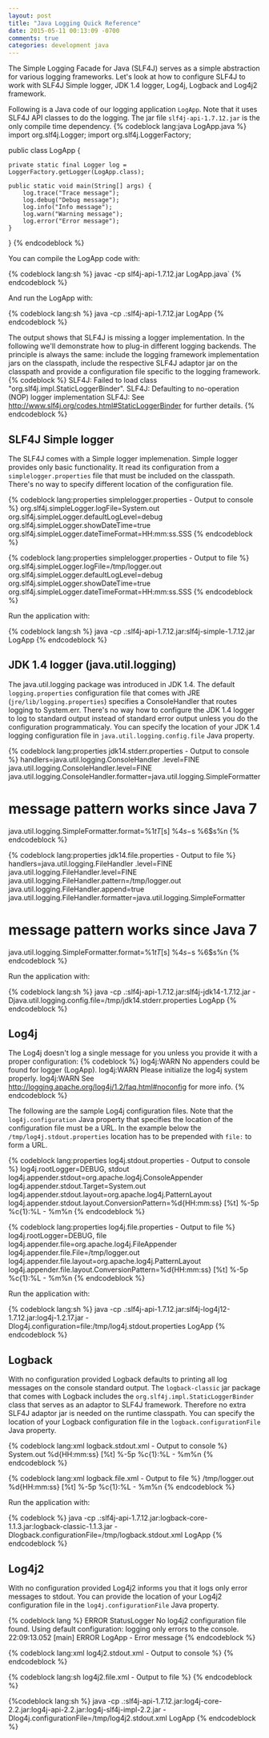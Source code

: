 ```yaml
---
layout: post
title: "Java Logging Quick Reference"
date: 2015-05-11 00:13:09 -0700
comments: true
categories: development java
---
```


The Simple Logging Facade for Java (SLF4J) serves as a simple abstraction for various logging frameworks. Let's look at how to configure SLF4J to work with SLF4J Simple logger, JDK 1.4 logger, Log4j, Logback and Log4j2 framework.

<!-- more -->

Following is a Java code of our logging application `LogApp`. Note that it uses SLF4J API classes to do the logging. The jar file `slf4j-api-1.7.12.jar` is the only compile time dependency.
{% codeblock lang:java LogApp.java %}
import org.slf4j.Logger;
import org.slf4j.LoggerFactory;

public class LogApp {

	private static final Logger log = LoggerFactory.getLogger(LogApp.class);

	public static void main(String[] args) {
		log.trace("Trace message");
		log.debug("Debug message");
		log.info("Info message");
		log.warn("Warning message");
		log.error("Error message");
	}
}
{% endcodeblock %}

You can compile the LogApp code with:

{% codeblock lang:sh %}
javac -cp slf4j-api-1.7.12.jar LogApp.java`
{% endcodeblock %}

And run the LogApp with:

{% codeblock lang:sh %}
java -cp .:slf4j-api-1.7.12.jar LogApp
{% endcodeblock %}

The output shows that SLF4J is missing a logger implementation. In the following we'll demonstrate how to plug-in different logging backends. The principle is always the same: include the logging framework implementation jars on the classpath, include the respective SLF4J adaptor jar on the classpath and provide a configuration file specific to the logging framework.
{% codeblock %}
SLF4J: Failed to load class "org.slf4j.impl.StaticLoggerBinder".
SLF4J: Defaulting to no-operation (NOP) logger implementation
SLF4J: See http://www.slf4j.org/codes.html#StaticLoggerBinder for further details.
{% endcodeblock %}


SLF4J Simple logger
-------------------

The SLF4J comes with a Simple logger implemenation. Simple logger provides only basic functionality. It read its configuration from a `simplelogger.properties` file that must be included on the classpath. There's no way to specify different location of the configuration file.

{% codeblock lang:properties simplelogger.properties - Output to console %}
org.slf4j.simpleLogger.logFile=System.out
org.slf4j.simpleLogger.defaultLogLevel=debug
org.slf4j.simpleLogger.showDateTime=true
org.slf4j.simpleLogger.dateTimeFormat=HH:mm:ss.SSS
{% endcodeblock %}

{% codeblock lang:properties simplelogger.properties - Output to file %}
org.slf4j.simpleLogger.logFile=/tmp/logger.out
org.slf4j.simpleLogger.defaultLogLevel=debug
org.slf4j.simpleLogger.showDateTime=true
org.slf4j.simpleLogger.dateTimeFormat=HH:mm:ss.SSS
{% endcodeblock %}

Run the application with:

{% codeblock lang:sh %}
java -cp .:slf4j-api-1.7.12.jar:slf4j-simple-1.7.12.jar LogApp
{% endcodeblock %}

JDK 1.4 logger (java.util.logging)
------------------------------

The java.util.logging package was introduced in JDK 1.4. The default `logging.properties` configuration file that comes with JRE (`jre/lib/logging.properties`) specifies a ConsoleHandler that routes logging to System.err. There's no way how to configure the JDK 1.4 logger to log to standard output instead of standard error output unless you do the configuration programmaticaly. You can specify the location of your JDK 1.4 logging configuration file in `java.util.logging.config.file` Java property.

{% codeblock lang:properties jdk14.stderr.properties - Output to console %}
handlers=java.util.logging.ConsoleHandler
.level=FINE
java.util.logging.ConsoleHandler.level=FINE
java.util.logging.ConsoleHandler.formatter=java.util.logging.SimpleFormatter
# message pattern works since Java 7
java.util.logging.SimpleFormatter.format=%1$tT [%2$s] %4$s - %5$s %6$s%n
{% endcodeblock %}

{% codeblock lang:properties jdk14.file.properties - Output to file %}
handlers=java.util.logging.FileHandler
.level=FINE
java.util.logging.FileHandler.level=FINE
java.util.logging.FileHandler.pattern=/tmp/logger.out
java.util.logging.FileHandler.append=true
java.util.logging.FileHandler.formatter=java.util.logging.SimpleFormatter
# message pattern works since Java 7
java.util.logging.SimpleFormatter.format=%1$tT [%2$s] %4$s - %5$s %6$s%n
{% endcodeblock %}

Run the application with:

{% codeblock lang:sh %}
java -cp .:slf4j-api-1.7.12.jar:slf4j-jdk14-1.7.12.jar -Djava.util.logging.config.file=/tmp/jdk14.stderr.properties LogApp
{% endcodeblock %}

Log4j
-----
The Log4j doesn't log a single message for you unless you provide it with a proper configuration:
{% codeblock %}
log4j:WARN No appenders could be found for logger (LogApp).
log4j:WARN Please initialize the log4j system properly.
log4j:WARN See http://logging.apache.org/log4j/1.2/faq.html#noconfig for more info.
{% endcodeblock %}

The following are the sample Log4j configuration files. Note that the `log4j.configuration` Java property that specifies the location of the configuration file must be a URL. In the example below the `/tmp/log4j.stdout.properties` location has to be prepended with `file:` to form a URL.

{% codeblock lang:properties log4j.stdout.properties - Output to console %}
log4j.rootLogger=DEBUG, stdout
log4j.appender.stdout=org.apache.log4j.ConsoleAppender
log4j.appender.stdout.Target=System.out
log4j.appender.stdout.layout=org.apache.log4j.PatternLayout
log4j.appender.stdout.layout.ConversionPattern=%d{HH:mm:ss} [%t] %-5p %c{1}:%L - %m%n
{% endcodeblock %}

{% codeblock lang:properties log4j.file.properties - Output to file %}
log4j.rootLogger=DEBUG, file
log4j.appender.file=org.apache.log4j.FileAppender
log4j.appender.file.File=/tmp/logger.out
log4j.appender.file.layout=org.apache.log4j.PatternLayout
log4j.appender.file.layout.ConversionPattern=%d{HH:mm:ss} [%t] %-5p %c{1}:%L - %m%n
{% endcodeblock %}

Run the application with:

{% codeblock lang:sh %}
java -cp .:slf4j-api-1.7.12.jar:slf4j-log4j12-1.7.12.jar:log4j-1.2.17.jar -Dlog4j.configuration=file:/tmp/log4j.stdout.properties LogApp
{% endcodeblock %}

Logback
-------
With no configuration provided Logback defaults to printing all log messages on the console standard output. The `logback-classic` jar package that comes with Logback includes the `org.slf4j.impl.StaticLoggerBinder` class that serves as an adaptor to SLF4J framework. Therefore no extra SLF4J adaptor jar is needed on the runtime classpath. You can specify the location of your Logback configuration file in the `logback.configurationFile` Java property.

{% codeblock lang:xml logback.stdout.xml - Output to console %}
<configuration>
  <appender name="stdout" class="ch.qos.logback.core.ConsoleAppender">
    <Target>System.out</Target>
    <encoder>
      <pattern>%d{HH:mm:ss} [%t] %-5p %c{1}:%L - %m%n</pattern>
    </encoder>
  </appender>
  <root level="DEBUG">
    <appender-ref ref="stdout"/>
  </root>
</configuration>
{% endcodeblock %}

{% codeblock lang:xml logback.file.xml - Output to file %}
<configuration>
  <appender name="file" class="ch.qos.logback.core.FileAppender">
    <File>/tmp/logger.out</File>
    <encoder>
      <pattern>%d{HH:mm:ss} [%t] %-5p %c{1}:%L - %m%n</pattern>
    </encoder>
  </appender>
  <root level="DEBUG">
    <appender-ref ref="file"/>
  </root>
</configuration>
{% endcodeblock %}

Run the application with:

{% codeblock %}
java -cp .:slf4j-api-1.7.12.jar:logback-core-1.1.3.jar:logback-classic-1.1.3.jar -Dlogback.configurationFile=/tmp/logback.stdout.xml LogApp
{% endcodeblock %}

Log4j2
-------

With no configuration provided Log4j2 informs you that it logs only error messages to stdout. You can provide the location of your Log4j2 configuration file in the `log4j.configurationFile` Java property.

{% codeblock lang %}
ERROR StatusLogger No log4j2 configuration file found. Using default configuration: logging only errors to the console.
22:09:13.052 [main] ERROR LogApp - Error message
{% endcodeblock %}

{% codeblock lang:xml log4j2.stdout.xml - Output to console %}
<Configuration>
    <Appenders>
        <Console name="console" target="SYSTEM_OUT">
            <PatternLayout pattern="%d{HH:mm:ss} [%t] %-5p %c{1}:%L - %m%n" />
        </Console>
    </Appenders>
    <Loggers>
        <Root level="debug">
            <AppenderRef ref="console" />
        </Root>
    </Loggers>
</Configuration>
{% endcodeblock %}

{% codeblock lang:sh log4j2.file.xml - Output to file %}
<Configuration>
    <Appenders>
        <File name="file" fileName="/tmp/logger.out" immediateFlush="false" append="true">
            <PatternLayout pattern="%d{HH:mm:ss} [%t] %-5p %c{1}:%L - %m%n"/>
        </File>
    </Appenders>
    <Loggers>
        <Root level="debug">
            <AppenderRef ref="file" />
        </Root>
    </Loggers>
</Configuration>
{% endcodeblock %}

{%codeblock lang:sh %}
java -cp .:slf4j-api-1.7.12.jar:log4j-core-2.2.jar:log4j-api-2.2.jar:log4j-slf4j-impl-2.2.jar -Dlog4j.configurationFile=/tmp/log4j2.stdout.xml LogApp
{% endcodeblock %}
